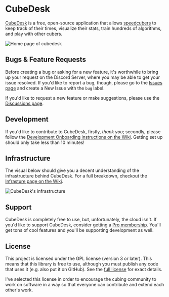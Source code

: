 # CubeDesk
[CubeDesk](https://cubedesk.io) is a free, open-source application that allows [speedcubers](https://en.wikipedia.org/wiki/Speedcubing) to keep track of their times, visualize their stats, train hundreds of algorithms, and play with other cubers.

![Home page of cubedesk](https://cdn.cubedesk.io/static/images/landing/timer.png)

## Bugs & Feature Requests
Before creating a bug or asking for a new feature, it's worthwhile to bring up your request on the Discord Server, where you may be able to get your issue resolved. If you'd like to report a bug, though, please go to the [Issues page](https://github.com/kash/cubedesk/issues) and create a New Issue with the `bug` label.

If you'd like to request a new feature or make suggestions, please use the [Discussions page](https://github.com/kash/cubedesk/discussions).

## Development
If you'd like to contribute to CubeDesk, firstly, *thank you*; secondly, please follow the [Development Onboarding instructions on the Wiki](https://github.com/kash/cubedesk/wiki/Development-Onboarding). Getting set up should only take less than 10 minutes!

## Infrastructure
The visual below should give you a decent understanding of the infrastructure behind CubeDesk. For a full breakdown, checkout the [Infrasture page on the Wiki](https://github.com/kash/cubedesk/wiki/Infrastructure).

![CubeDesk's infrastructure](https://cdn.cubedesk.io/docs/infrastructure.jpg)

## Support
CubeDesk is completely free to use, but, unfortunately, the cloud isn't. If you'd like to support CubeDesk, consider getting a [Pro membership](https://www.cubedesk.io/account/pro). You'll get tons of cool features and you'll be supporting development as well.

## License
This project is licensed under the GPL license (version 3 or later). This means that this library is free to use, although you must publish any code that uses it (e.g. also put it on GitHub). See the [full license](https://github.com/kash/cubedesk/blob/staging/LICENSE.md) for exact details.

I've selected this license in order to encourage the cubing community to work on software in a way so that everyone can contribute and extend each other's work.
